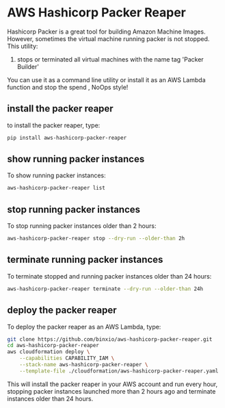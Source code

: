 # AWS Hashicorp Packer Reaper
Hashicorp Packer is a great tool for building Amazon Machine Images. However, sometimes the virtual machine running packer
is not stopped. This utility:

1. stops or terminated all virtual machines with the name tag 'Packer Builder'

You can use it as a command line utility or install it as an AWS Lambda function and stop the spend , NoOps style!

## install the packer reaper
to install the packer reaper, type:

```sh
pip install aws-hashicorp-packer-reaper
```

## show running packer instances
To show running packer instances:
```sh
aws-hashicorp-packer-reaper list
```

## stop running packer instances
To stop running packer instances older than 2 hours:
```sh
aws-hashicorp-packer-reaper stop --dry-run --older-than 2h
```

## terminate running packer instances
To terminate stopped and running packer instances older than 24 hours:
```sh
aws-hashicorp-packer-reaper terminate --dry-run --older-than 24h
```

## deploy the packer reaper
To deploy the packer reaper as an AWS Lambda, type:

```sh
git clone https://github.com/binxio/aws-hashicorp-packer-reaper.git
cd aws-hashicorp-packer-reaper
aws cloudformation deploy \
	--capabilities CAPABILITY_IAM \
	--stack-name aws-hashicorp-packer-reaper \
	--template-file ./cloudformation/aws-hashicorp-packer-reaper.yaml
```
This will install the packer reaper in your AWS account and run every hour, stopping packer instances 
launched more than 2 hours ago and terminate instances older than 24 hours.


